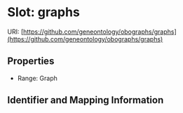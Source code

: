 # Slot: graphs

URI: [https://github.com/geneontology/obographs/graphs](https://github.com/geneontology/obographs/graphs)



<!-- no inheritance hierarchy -->


## Properties

 * Range: Graph



## Identifier and Mapping Information





